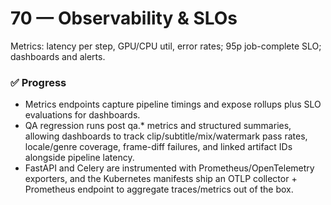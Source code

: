 
# 70 — Observability & SLOs
Metrics: latency per step, GPU/CPU util, error rates; 95p job-complete SLO; dashboards and alerts.

### ✅ Progress
- Metrics endpoints capture pipeline timings and expose rollups plus SLO evaluations for dashboards.
- QA regression runs post qa.* metrics and structured summaries, allowing dashboards to track clip/subtitle/mix/watermark pass rates, locale/genre coverage, frame-diff failures, and linked artifact IDs alongside pipeline latency.
- FastAPI and Celery are instrumented with Prometheus/OpenTelemetry exporters, and the Kubernetes manifests ship an OTLP collector + Prometheus endpoint to aggregate traces/metrics out of the box.
